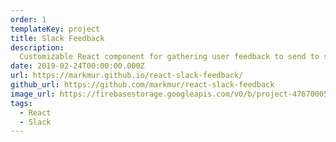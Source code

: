 ```yaml
---
order: 1
templateKey: project
title: Slack Feedback
description:
  Customizable React component for gathering user feedback to send to slack.
date: 2019-02-24T00:00:00.000Z
url: https://markmur.github.io/react-slack-feedback/
github_url: https://github.com/markmur/react-slack-feedback
image_url: https://firebasestorage.googleapis.com/v0/b/project-4767000521921178323.appspot.com/o/projects%2Fslack-feedback.png?alt=media&token=103a987a-6daf-452f-af07-9602b1189be9
tags:
  - React
  - Slack
---
```


